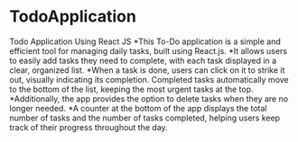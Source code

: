 # TodoApplication
Todo Application Using React JS
*This To-Do application is a simple and efficient tool for managing daily tasks, built using React.js. 
*It allows users to easily add tasks they need to complete, with each task displayed in a clear, organized list. 
*When a task is done, users can click on it to strike it out, visually indicating its completion. Completed tasks automatically move to the bottom of the list, keeping the most urgent tasks at the top. 
*Additionally, the app provides the option to delete tasks when they are no longer needed. 
*A counter at the bottom of the app displays the total number of tasks and the number of tasks completed, helping users keep track of their progress throughout the day.
